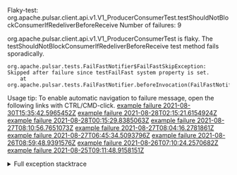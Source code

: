         
Flaky-test: org.apache.pulsar.client.api.v1.V1_ProducerConsumerTest.testShouldNotBlockConsumerIfRedeliverBeforeReceive
Number of failures: 9

org.apache.pulsar.client.api.v1.V1_ProducerConsumerTest is flaky. The testShouldNotBlockConsumerIfRedeliverBeforeReceive test method fails sporadically.

```
org.apache.pulsar.tests.FailFastNotifier$FailFastSkipException: Skipped after failure since testFailFast system property is set.
	at org.apache.pulsar.tests.FailFastNotifier.beforeInvocation(FailFastNotifier.java:88)

```

Usage tip: To enable automatic navigation to failure message, open the following links with CTRL/CMD-click.
[example failure 2021-08-30T15:35:42.5965452Z](https://github.com/apache/pulsar/runs/3463119398?check_suite_focus=true#step:9:3711)
[example failure 2021-08-28T02:15:21.6154924Z](https://github.com/apache/pulsar/runs/3448473880?check_suite_focus=true#step:9:2708)
[example failure 2021-08-28T00:15:29.8385063Z](https://github.com/apache/pulsar/runs/3447917315?check_suite_focus=true#step:9:2076)
[example failure 2021-08-27T08:10:56.7651073Z](https://github.com/apache/pulsar/runs/3440980370?check_suite_focus=true#step:9:2775)
[example failure 2021-08-27T08:04:16.2781861Z](https://github.com/apache/pulsar/runs/3440855241?check_suite_focus=true#step:9:2700)
[example failure 2021-08-27T06:45:34.5093796Z](https://github.com/apache/pulsar/runs/3440411158?check_suite_focus=true#step:9:2701)
[example failure 2021-08-26T08:59:48.9391576Z](https://github.com/apache/pulsar/runs/3430539961?check_suite_focus=true#step:9:3410)
[example failure 2021-08-26T07:10:24.2570682Z](https://github.com/apache/pulsar/runs/3429892136?check_suite_focus=true#step:9:2762)
[example failure 2021-08-25T09:11:48.9158151Z](https://github.com/apache/pulsar/runs/3420085427?check_suite_focus=true#step:10:2668)


<details>
<summary>Full exception stacktrace</summary>
<code><pre>
org.apache.pulsar.tests.FailFastNotifier$FailFastSkipException: Skipped after failure since testFailFast system property is set.
	at org.apache.pulsar.tests.FailFastNotifier.beforeInvocation(FailFastNotifier.java:88)

</pre></code>
</details>

